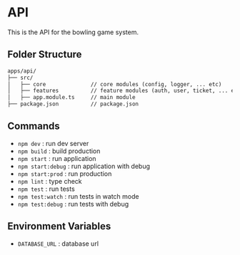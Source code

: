 # API

This is the API for the bowling game system.

## Folder Structure

```md
apps/api/
├── src/
│   ├── core              // core modules (config, logger, ... etc)
│   ├── features          // feature modules (auth, user, ticket, ... etc)
│   ├── app.module.ts     // main module
├── package.json          // package.json
```

## Commands

- `npm dev`             : run dev server
- `npm build`           : build production
- `npm start`           : run application
- `npm start:debug`     : run application with debug
- `npm start:prod`      : run production
- `npm lint`            : type check
- `npm test`            : run tests
- `npm test:watch`      : run tests in watch mode
- `npm test:debug`      : run tests with debug

## Environment Variables

- `DATABASE_URL`        : database url

